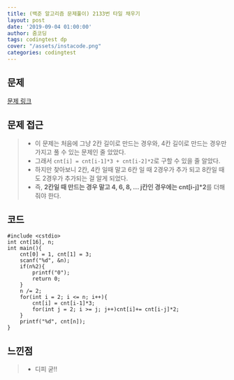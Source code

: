 ```yaml
---
title: (백준 알고리즘 문제풀이) 2133번 타일 채우기
layout: post
date: '2019-09-04 01:00:00'
author: 줌코딩
tags: codingtest dp
cover: "/assets/instacode.png"
categories: codingtest
---
```


## 문제

[문제 링크](https://www.acmicpc.net/problem/2133)

## 문제 접근

>* 이 문제는 처음에 그냥 2칸 길이로 만드는 경우와, 4칸 길이로 만드는 경우만 가지고 풀 수 있는 문제인 줄 았았다.
>* 그래서 `cnt[i] = cnt[i-1]*3 + cnt[i-2]*2`로 구할 수 있을 줄 알았다.
>* 하지만 찾아보니 2칸, 4칸 일때 말고 6칸 일 때 2경우가 추가 되고 8칸일 때도 2경우가 추가되는 걸 알게 되었다.
>* 즉, **2칸일 때 만드는 경우 말고 4, 6, 8, ... j칸인 경우에는 cnt\[i-j\]*2**를 더해줘야 한다.

## 코드

    #include <cstdio>
    int cnt[16], n;
    int main(){
        cnt[0] = 1, cnt[1] = 3;
        scanf("%d", &n);
        if(n%2){
            printf("0");
            return 0;
        }
        n /= 2;
        for(int i = 2; i <= n; i++){
            cnt[i] = cnt[i-1]*3;
            for(int j = 2; i >= j; j++)cnt[i]+= cnt[i-j]*2;
        }
        printf("%d", cnt[n]);
    }

## 느낀점

>* 디피 굳!!
